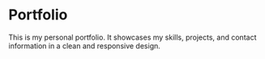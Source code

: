 # Portfolio
This is my personal portfolio. It showcases my skills, projects, and contact information in a clean and responsive design.
